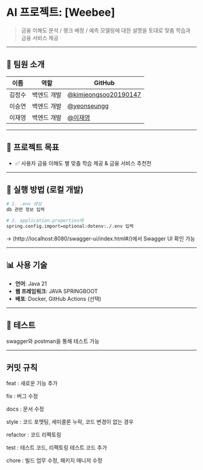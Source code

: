 # AI 프로젝트: [Weebee]

> 금융 이해도 분석 / 랭크 배정 / 예측 모델링에 대한 설명을 토대로 맞춤 학습과 금융 서비스 제공


---

## 👥 팀원 소개

| 이름 | 역할 | GitHub |
|------|------|--------|
| 김정수 | 백엔드 개발 | [@kimjeongsoo20190147](https://github.com/kimjeongsoo20190147) |
| 이승연 | 백엔드 개발 | [@yeonseungg](https://github.com/yeonseungg) |
| 이재영 | 백엔드 개발 | [@이재영](https://github.com/lejy) |

---

## 🎯 프로젝트 목표

- ✅ 사용자 금융 이해도 별 맞춤 학습 제공 & 금융 서비스 추천천

---

## 🚀 실행 방법 (로컬 개발)

```bash
# 1. .env 생성
db 관련 정보 입력

# 2. application.properties에 
spring.config.import=optional:dotenv:./.env 입력
```

→ (http://localhost:8080/swagger-ui/index.html#/)에서 Swagger UI 확인 가능

---

## 📊 사용 기술

- **언어**: Java 21
- **웹 프레임워크**: JAVA SPRINGBOOT
- **배포**: Docker, GitHub Actions (선택)

---

## 🧪 테스트
swagger와 postman을 통해 테스트 가능

---


## 커밋 규칙

feat : 새로운 기능 추가

fix : 버그 수정

docs : 문서 수정

style : 코드 포맷팅, 세미콜론 누락, 코드 변경이 없는 경우

refactor : 코드 리펙토링

test : 테스트 코드, 리펙토링 테스트 코드 추가

chore : 빌드 업무 수정, 패키지 매니저 수정
